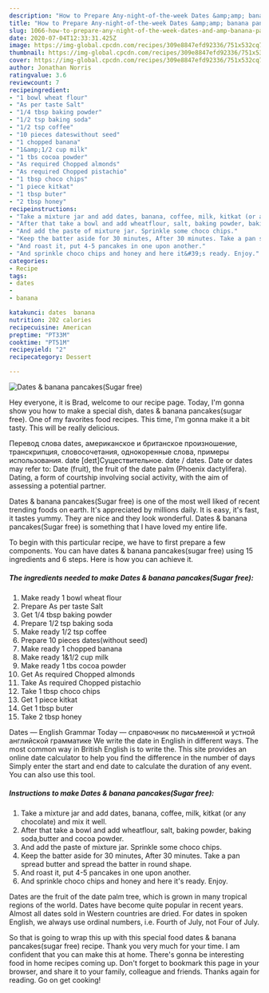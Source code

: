 ```yaml
---
description: "How to Prepare Any-night-of-the-week Dates &amp;amp; banana pancakes(Sugar free)"
title: "How to Prepare Any-night-of-the-week Dates &amp;amp; banana pancakes(Sugar free)"
slug: 1066-how-to-prepare-any-night-of-the-week-dates-and-amp-banana-pancakessugar-free
date: 2020-07-04T12:33:31.425Z
image: https://img-global.cpcdn.com/recipes/309e8847efd92336/751x532cq70/dates-banana-pancakessugar-free-recipe-main-photo.jpg
thumbnail: https://img-global.cpcdn.com/recipes/309e8847efd92336/751x532cq70/dates-banana-pancakessugar-free-recipe-main-photo.jpg
cover: https://img-global.cpcdn.com/recipes/309e8847efd92336/751x532cq70/dates-banana-pancakessugar-free-recipe-main-photo.jpg
author: Jonathan Norris
ratingvalue: 3.6
reviewcount: 7
recipeingredient:
- "1 bowl wheat flour"
- "As per taste Salt"
- "1/4 tbsp baking powder"
- "1/2 tsp baking soda"
- "1/2 tsp coffee"
- "10 pieces dateswithout seed"
- "1 chopped banana"
- "1&amp;1/2 cup milk"
- "1 tbs cocoa powder"
- "As required Chopped almonds"
- "As required Chopped pistachio"
- "1 tbsp choco chips"
- "1 piece kitkat"
- "1 tbsp buter"
- "2 tbsp honey"
recipeinstructions:
- "Take a mixture jar and add dates, banana, coffee, milk, kitkat (or any chocolate) and mix it well."
- "After that take a bowl and add wheatflour, salt, baking powder, baking soda,butter and cocoa powder."
- "And add the paste of mixture jar. Sprinkle some choco chips."
- "Keep the batter aside for 30 minutes, After 30 minutes. Take a pan spread butter and spread the batter in round shape."
- "And roast it, put 4-5 pancakes in one upon another."
- "And sprinkle choco chips and honey and here it&#39;s ready. Enjoy."
categories:
- Recipe
tags:
- dates
- 
- banana

katakunci: dates  banana 
nutrition: 202 calories
recipecuisine: American
preptime: "PT33M"
cooktime: "PT51M"
recipeyield: "2"
recipecategory: Dessert

---
```



![Dates &amp; banana pancakes(Sugar free)](https://img-global.cpcdn.com/recipes/309e8847efd92336/751x532cq70/dates-banana-pancakessugar-free-recipe-main-photo.jpg)

Hey everyone, it is Brad, welcome to our recipe page. Today, I'm gonna show you how to make a special dish, dates &amp; banana pancakes(sugar free). One of my favorites food recipes. This time, I'm gonna make it a bit tasty. This will be really delicious.

Перевод слова dates, американское и британское произношение, транскрипция, словосочетания, однокоренные слова, примеры использования. date [deɪt]Существительное. date / dates. Date or dates may refer to: Date (fruit), the fruit of the date palm (Phoenix dactylifera). Dating, a form of courtship involving social activity, with the aim of assessing a potential partner.

Dates &amp; banana pancakes(Sugar free) is one of the most well liked of recent trending foods on earth. It's appreciated by millions daily. It is easy, it's fast, it tastes yummy. They are nice and they look wonderful. Dates &amp; banana pancakes(Sugar free) is something that I have loved my entire life.


To begin with this particular recipe, we have to first prepare a few components. You can have dates &amp; banana pancakes(sugar free) using 15 ingredients and 6 steps. Here is how you can achieve it.

<!--inarticleads1-->

##### The ingredients needed to make Dates &amp; banana pancakes(Sugar free):

1. Make ready 1 bowl wheat flour
1. Prepare As per taste Salt
1. Get 1/4 tbsp baking powder
1. Prepare 1/2 tsp baking soda
1. Make ready 1/2 tsp coffee
1. Prepare 10 pieces dates(without seed)
1. Make ready 1 chopped banana
1. Make ready 1&amp;1/2 cup milk
1. Make ready 1 tbs cocoa powder
1. Get As required Chopped almonds
1. Take As required Chopped pistachio
1. Take 1 tbsp choco chips
1. Get 1 piece kitkat
1. Get 1 tbsp buter
1. Take 2 tbsp honey


Dates — English Grammar Today — справочник по письменной и устной английской грамматике We write the date in English in different ways. The most common way in British English is to write the. This site provides an online date calculator to help you find the difference in the number of days Simply enter the start and end date to calculate the duration of any event. You can also use this tool. 

<!--inarticleads2-->

##### Instructions to make Dates &amp; banana pancakes(Sugar free):

1. Take a mixture jar and add dates, banana, coffee, milk, kitkat (or any chocolate) and mix it well.
1. After that take a bowl and add wheatflour, salt, baking powder, baking soda,butter and cocoa powder.
1. And add the paste of mixture jar. Sprinkle some choco chips.
1. Keep the batter aside for 30 minutes, After 30 minutes. Take a pan spread butter and spread the batter in round shape.
1. And roast it, put 4-5 pancakes in one upon another.
1. And sprinkle choco chips and honey and here it&#39;s ready. Enjoy.


Dates are the fruit of the date palm tree, which is grown in many tropical regions of the world. Dates have become quite popular in recent years. Almost all dates sold in Western countries are dried. For dates in spoken English, we always use ordinal numbers, i.e. Fourth of July, not Four of July. 

So that is going to wrap this up with this special food dates &amp; banana pancakes(sugar free) recipe. Thank you very much for your time. I am confident that you can make this at home. There's gonna be interesting food in home recipes coming up. Don't forget to bookmark this page in your browser, and share it to your family, colleague and friends. Thanks again for reading. Go on get cooking!
